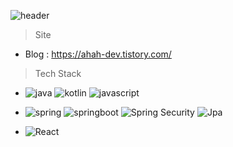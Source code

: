![header](https://capsule-render.vercel.app/api?color=auto&height=100&text=Welcome%20Ahah%20GitHub!&type=waving)

> Site
- Blog : https://ahah-dev.tistory.com/  
  
  
  
  
> Tech Stack
- ![java](https://img.shields.io/badge/Java-303030.svg?&style=for-the-badge&logo=Java&lcolor=white) ![kotlin](https://img.shields.io/badge/Kotlin-303030.svg?&style=for-the-badge&logo=kotlin) ![javascript](https://img.shields.io/badge/javascript-303030.svg?&style=for-the-badge&logo=javascript)

- ![spring](https://img.shields.io/badge/spring-303030.svg?&style=for-the-badge&logo=Spring) ![springboot](https://img.shields.io/badge/springboot-303030.svg?&style=for-the-badge&logo=Springboot) ![Spring Security](https://img.shields.io/badge/SpringSecurity-303030.svg?&style=for-the-badge&logo=SpringSecurity) ![Jpa](https://img.shields.io/badge/Jpa-303030.svg?&style=for-the-badge) 

- ![React](https://img.shields.io/badge/React-303030.svg?&style=for-the-badge&logo=React) 
